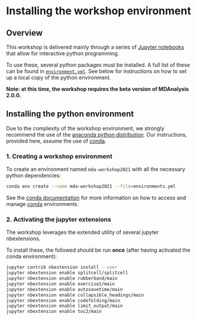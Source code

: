 # Installing the workshop environment

## Overview

This workshop is delivered mainly through a series of [Jupyter notebooks][1]
that allow for interactive python programming.

To use these, several python packages must be installed. A full list of these
can be found in [`environment.yml`](environment.yml). See below for
instructions on how to set up a local copy of the python environment.

**Note: at this time, the workshop requires the beta version of MDAnalysis 2.0.0.**


## Installing the python environment

Due to the complexity of the workshop environment, we strongly recommend the
use of the [anaconda python distribution][2]. Our instructions, provided here,
assume the use of [conda][3].

### 1. Creating a workshop environment

To create an environment named `mda-workshop2021` with all the necessary
python dependencies:

```bash
conda env create --name mda-workshop2021 --file=environments.yml
```

See the [conda documentation][4] for more information on how to access and
manage [conda][3] environments.

### 2. Activating the jupyter extensions

The workshop leverages the extended utility of several jupyter nbextensions.

To install these, the followed should be run **once** (after having activated
the conda environment):

```bash
jupyter contrib nbextension install --user
jupyter nbextension enable splitcell/splitcell
jupyter nbextension enable rubberband/main
jupyter nbextension enable exercise2/main
jupyter nbextension enable autosavetime/main
jupyter nbextension enable collapsible_headings/main
jupyter nbextension enable codefolding/main
jupyter nbextension enable limit_output/main
jupyter nbextension enable toc2/main
```


[1]: https://jupyter-notebook.readthedocs.io/en/stable/
[2]: https://docs.anaconda.com/anaconda/install/
[3]: https://conda.io/projects/conda/en/latest/index.html
[4]: https://docs.conda.io/projects/conda/en/latest/user-guide/getting-started.html?highlight=conda%20activate#managing-environments
